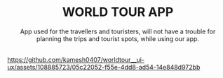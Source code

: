 <div align="center">
   <centre><h1>WORLD TOUR APP</centre><br />
      </div>

  <div align="center">
   <centre>App used for the travellers and touristers, will not have a trouble for planning the trips and tourist spots, while using our app.</centre><br />
      </div>
 
     
<br>


https://github.com/kamesh0407/worldtour__ui-ux/assets/108885723/05c22052-f55e-4dd8-ad54-14e848d972bb

